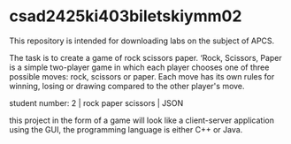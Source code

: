 # csad2425ki403biletskiymm02
This repository is intended for downloading labs on the subject of APCS.

The task is to create a game of rock scissors paper.
‘Rock, Scissors, Paper is a simple two-player game in which each player chooses one of three possible moves: rock, scissors or paper. Each move has its own rules for winning, losing or drawing compared to the other player's move.

student number: 2 | rock paper scissors | JSON

this project in the form of a game will look like a client-server application using the GUI, the programming language is either C++ or Java.
